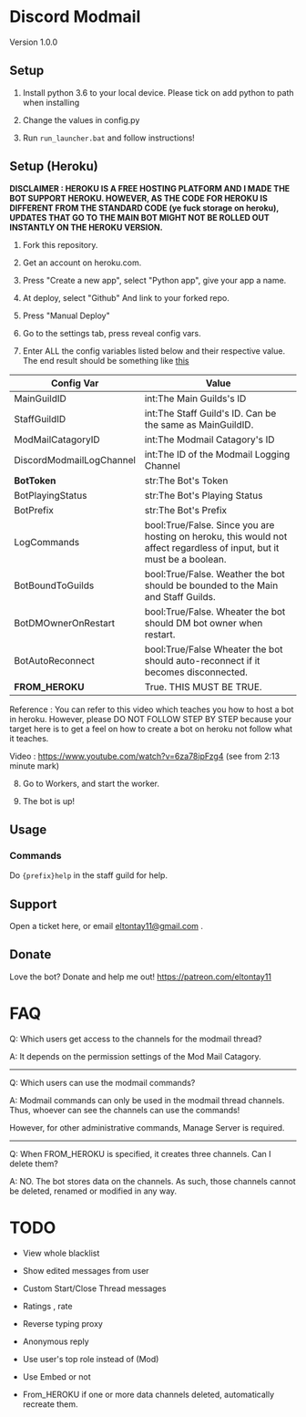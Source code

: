 

# Discord Modmail
Version 1.0.0 
## Setup

1. Install python 3.6 to your local device. Please tick on add python to path when installing

2. Change the values in config.py 

3. Run ```run_launcher.bat``` and follow instructions!

## Setup (Heroku)

**DISCLAIMER : HEROKU IS A FREE HOSTING PLATFORM AND I MADE THE BOT SUPPORT HEROKU. HOWEVER, AS THE CODE FOR HEROKU IS DIFFERENT FROM THE STANDARD CODE (ye fuck storage on heroku), UPDATES THAT GO TO THE MAIN BOT MIGHT NOT BE ROLLED OUT INSTANTLY ON THE HEROKU VERSION.**

1. Fork this repository.

2. Get an account on heroku.com.

3. Press "Create a new app", select "Python app", give your app a name.

4. At deploy, select "Github" And link to your forked repo.

5. Press "Manual Deploy"

6. Go to the settings tab, press reveal config vars.

7. Enter ALL the config variables listed below and their respective value. The end result should be something like [this](https://cdn.discordapp.com/attachments/490011895663820811/494074082292137985/unknown.png)


|Config Var|Value|
|------|-------|
|MainGuildID|int:The Main Guilds's ID|
|StaffGuildID|int:The Staff Guild's ID. Can be the same as MainGuildID.|
|ModMailCatagoryID|int:The Modmail Catagory's ID|
|DiscordModmailLogChannel|int:The ID of the Modmail Logging Channel|
|**BotToken**|str:The Bot's Token|
|BotPlayingStatus|str:The Bot's Playing Status|
|BotPrefix|str:The Bot's Prefix|
|LogCommands|bool:True/False. Since you are hosting on heroku, this would not affect regardless of input, but it must be a boolean.|
|BotBoundToGuilds|bool:True/False. Weather the bot should be bounded to the Main and Staff Guilds.|
|BotDMOwnerOnRestart|bool:True/False. Wheater the bot should DM bot owner when restart.|
|BotAutoReconnect|bool:True/False Wheater the bot should auto-reconnect if it becomes disconnected.|
|**FROM_HEROKU**|True. THIS MUST BE TRUE.|

Reference : You can refer to this video which teaches you how to host a bot in heroku. However, please DO NOT FOLLOW STEP BY STEP because your target here is to get a feel on how to create a bot on heroku not follow what it teaches. 

Video : https://www.youtube.com/watch?v=6za78ipFzg4 (see from 2:13 minute mark)


8. Go to Workers, and start the worker.

9. The bot is up!

## Usage

### Commands

Do ```{prefix}help``` in the staff guild for help.


## Support

Open a ticket here, or email eltontay11@gmail.com . 

## Donate

Love the bot? Donate and help me out! https://patreon.com/eltontay11


# FAQ

Q: Which users get access to the channels for the modmail thread?

A: It depends on the permission settings of the Mod Mail Catagory.

--------------
Q: Which users can use the modmail commands?

A: Modmail commands can only be used in the modmail thread channels. Thus, whoever can see the channels can use the commands!
   
   However, for other administrative commands, Manage Server is required.
   
-----------------
Q: When FROM_HEROKU is specified, it creates three channels. Can I delete them?

A: NO. The bot stores data on the channels. As such, those channels cannot be deleted, renamed or modified in any way.

# TODO

- View whole blacklist

- Show edited messages from user

- Custom Start/Close Thread messages

- Ratings , rate <uuid>

- Reverse typing proxy

- Anonymous reply

- Use user's top role instead of (Mod)

- Use Embed or not

- From_HEROKU if one or more data channels deleted, automatically recreate them. 
